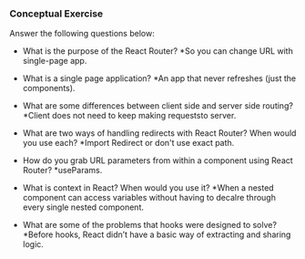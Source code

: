 ### Conceptual Exercise

Answer the following questions below:

- What is the purpose of the React Router?
*So you can change URL with single-page app.

- What is a single page application?
*An app that never refreshes (just the components).

- What are some differences between client side and server side routing?
*Client does not need to keep making requeststo server.

- What are two ways of handling redirects with React Router? When would you use each?
*Import Redirect or don't use exact path.

- How do you grab URL parameters from within a component using React Router?
*useParams.

- What is context in React? When would you use it?
*When a nested component can access variables without having to decalre through every single nested component.

- What are some of the problems that hooks were designed to solve?
*Before hooks, React didn’t have a basic way of extracting and sharing logic.